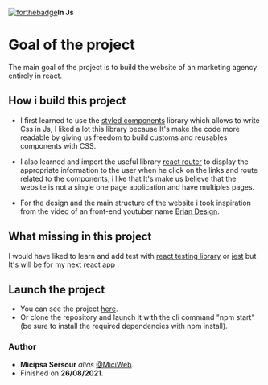 [![forthebadge](https://forthebadge.com/images/badges/uses-css.svg)](http://forthebadge.com)**In Js**

# Goal of the project
The main goal of the project is to build the website of an marketing agency entirely in react.

## How i build this project
* I first learned to use the [styled components](https://styled-components.com/) library which allows to write Css in Js, I liked a lot this library because It's make the code more readable by giving us freedom to build customs and reusables components with CSS.

* I also learned and import the useful library [react router](https://reactrouter.com/) to display the appropriate information to the user when he click on the links and route related to the components, i like that It's make us believe that the website is not a single one page application and have multiples pages.

* For the design and the main structure of the website i took inspiration from the video of an front-end youtuber name [Brian Design](https://www.youtube.com/channel/UCsKsymTY_4BYR-wytLjex7A).

## What missing in this project
I would have liked to learn and add test with [react testing library](https://testing-library.com/docs/react-testing-library/intro/) or [jest](https://jestjs.io/) but It's will be for my next react app .

## Launch the project
* You can see the project [here](https://miciweb.github.io/react_marketing-agency-website/).
* Or clone the repository and launch it with the cli command "npm start" (be sure to install the required dependencies with npm install).

### Author
* **Micipsa Sersour** _alias_ [@MiciWeb](https://github.com/MiciWeb).
* Finished on **26/08/2021**.

